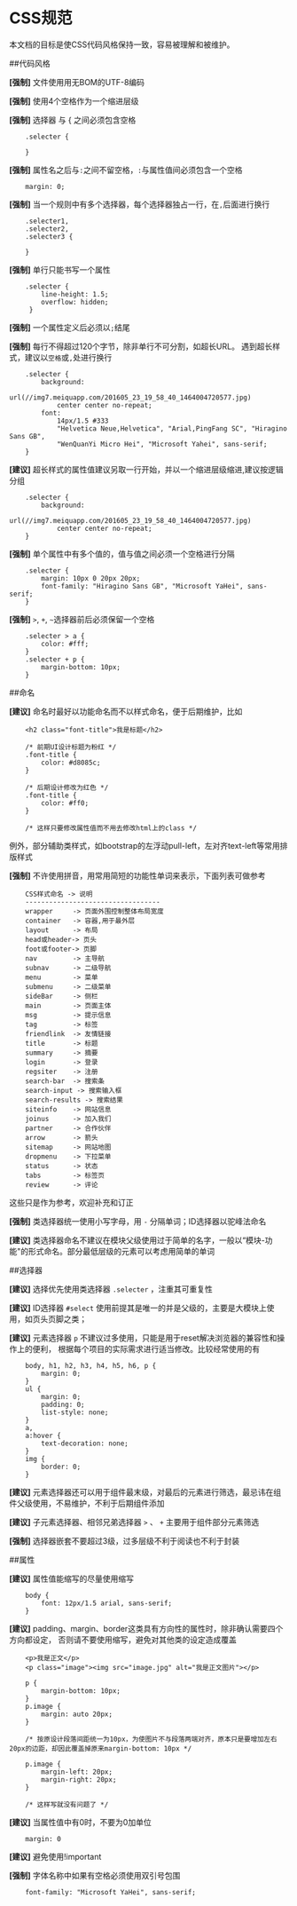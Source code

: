 # CSS规范
本文档的目标是使CSS代码风格保持一致，容易被理解和被维护。

##代码风格

   **[强制]** 文件使用用无BOM的UTF-8编码

   **[强制]** 使用4个空格作为一个缩进层级

   **[强制]** 选择器 与 { 之间必须包含空格

        .selecter {

        }
   **[强制]** 属性名之后与`:`之间不留空格，`:`与属性值间必须包含一个空格

        margin: 0;

   **[强制]** 当一个规则中有多个选择器，每个选择器独占一行，在`,`后面进行换行

        .selecter1,
        .selecter2,
        .selecter3 {

        }

   **[强制]** 单行只能书写一个属性

        .selecter {
            line-height: 1.5;
            overflow: hidden;
         }

   **[强制]** 一个属性定义后必须以`;`结尾

   **[强制]** 每行不得超过120个字节，除非单行不可分割，如超长URL。
               遇到超长样式，建议以`空格`或`,`处进行换行

        .selecter {
            background:
                url(//img7.meiquapp.com/201605_23_19_58_40_1464004720577.jpg)
                center center no-repeat;
            font:
                14px/1.5 #333
                "Helvetica Neue,Helvetica", "Arial,PingFang SC", "Hiragino Sans GB",
                "WenQuanYi Micro Hei", "Microsoft Yahei", sans-serif;
        }

   **[建议]** 超长样式的属性值建议另取一行开始，并以一个缩进层级缩进,建议按逻辑分组

        .selecter {
            background:
                url(//img7.meiquapp.com/201605_23_19_58_40_1464004720577.jpg)
                center center no-repeat;
        }

   **[强制]** 单个属性中有多个值的，值与值之间必须一个空格进行分隔

        .selecter {
            margin: 10px 0 20px 20px;
            font-family: "Hiragino Sans GB", "Microsoft YaHei", sans-serif;
        }

   **[强制]** `>`, `+`, `~`选择器前后必须保留一个空格

        .selecter > a {
            color: #fff;
        }
        .selecter + p {
            margin-bottom: 10px;
        }

##命名

   **[建议]** 命名时最好以功能命名而不以样式命名，便于后期维护，比如

        <h2 class="font-title">我是标题</h2>

        /* 前期UI设计标题为粉红 */
        .font-title {
            color: #d8085c;
        }

        /* 后期设计修改为红色 */
        .font-title {
            color: #ff0;
        }

        /* 这样只要修改属性值而不用去修改html上的class */

   例外，部分辅助类样式，如bootstrap的左浮动pull-left，左对齐text-left等常用排版样式

   **[强制]** 不许使用拼音，用常用简短的功能性单词来表示，下面列表可做参考


        CSS样式命名 -> 说明
        ----------------------------------
        wrapper     -> 页面外围控制整体布局宽度
        container   -> 容器,用于最外层
        layout      -> 布局
        head或header-> 页头
        foot或footer-> 页脚
        nav         -> 主导航
        subnav      -> 二级导航
        menu        -> 菜单
        submenu     -> 二级菜单
        sideBar     -> 侧栏
        main        -> 页面主体
        msg         -> 提示信息
        tag         -> 标签
        friendlink  -> 友情链接
        title       -> 标题
        summary     -> 摘要
        login       -> 登录
        regsiter    -> 注册
        search-bar  -> 搜索条
        search-input -> 搜索输入框
        search-results -> 搜索结果
        siteinfo    -> 网站信息
        joinus      -> 加入我们
        partner     -> 合作伙伴
        arrow       -> 箭头
        sitemap     -> 网站地图
        dropmenu    -> 下拉菜单
        status      -> 状态
        tabs        -> 标签页
        review      -> 评论

   这些只是作为参考，欢迎补充和订正

   **[强制]** 类选择器统一使用小写字母，用 `-` 分隔单词；ID选择器以驼峰法命名

   **[建议]** 类选择器命名不建议在模块父级使用过于简单的名字，一般以“模块-功能"的形式命名。部分最低层级的元素可以考虑用简单的单词

##选择器

   **[建议]** 选择优先使用类选择器 `.selecter` ，注重其可重复性

   **[建议]** ID选择器 `#select` 使用前提其是唯一的并是父级的，主要是大模块上使用，如页头页脚之类；

   **[建议]** 元素选择器 `p` 不建议过多使用，只能是用于reset解决浏览器的兼容性和操作上的便利，
   根据每个项目的实际需求进行适当修改。比较经常使用的有

        body, h1, h2, h3, h4, h5, h6, p {
            margin: 0;
        }
        ul {
            margin: 0;
            padding: 0;
            list-style: none;
        }
        a,
        a:hover {
            text-decoration: none;
        }
        img {
            border: 0;
        }

   **[建议]** 元素选择器还可以用于组件最末级，对最后的元素进行筛选，最忌讳在组件父级使用，不易维护，不利于后期组件添加

   **[建议]** 子元素选择器、相邻兄弟选择器 `>` 、 `+` 主要用于组件部分元素筛选

   **[强制]** 选择器嵌套不要超过3级，过多层级不利于阅读也不利于封装

##属性

   **[建议]** 属性值能缩写的尽量使用缩写

        body {
            font: 12px/1.5 arial, sans-serif;
        }

   **[建议]** padding、margin、border这类具有方向性的属性时，除非确认需要四个方向都设定，
   否则请不要使用缩写，避免对其他类的设定造成覆盖

        <p>我是正文</p>
        <p class="image"><img src="image.jpg" alt="我是正文图片"></p>

        p {
            margin-bottom: 10px;
        }
        p.image {
            margin: auto 20px;
        }

        /* 按原设计段落间距统一为10px，为使图片不与段落两端对齐，原本只是要增加左右20px的边距，却因此覆盖掉原来margin-bottom: 10px */

        p.image {
            margin-left: 20px;
            margin-right: 20px;
        }

        /* 这样写就没有问题了 */

   **[建议]** 当属性值中有0时，不要为0加单位

        margin: 0

   **[建议]** 避免使用!important

   **[强制]** 字体名称中如果有空格必须使用双引号包围

        font-family: "Microsoft YaHei", sans-serif;



